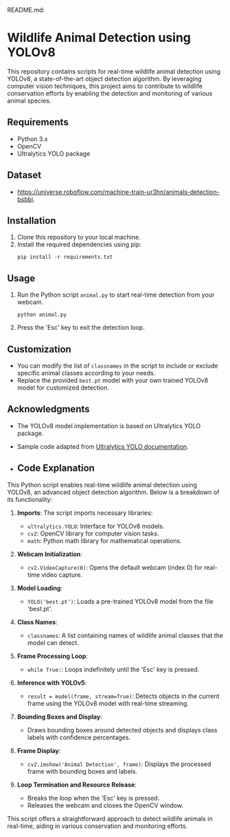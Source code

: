 README.md:

# Wildlife Animal Detection using YOLOv8

This repository contains scripts for real-time wildlife animal detection using YOLOv8, a state-of-the-art object detection algorithm. By leveraging computer vision techniques, this project aims to contribute to wildlife conservation efforts by enabling the detection and monitoring of various animal species.

## Requirements
- Python 3.x
- OpenCV
- Ultralytics YOLO package
  
## Dataset
- https://universe.roboflow.com/machine-train-ur3hn/animals-detection-bsbbi.

## Installation
1. Clone this repository to your local machine.
2. Install the required dependencies using pip:
    ```
    pip install -r requirements.txt
    ```

## Usage
1. Run the Python script `animal.py` to start real-time detection from your webcam.
    ```
    python animal.py
    ```
2. Press the 'Esc' key to exit the detection loop.

## Customization
- You can modify the list of `classnames` in the script to include or exclude specific animal classes according to your needs.
- Replace the provided `best.pt` model with your own trained YOLOv8 model for customized detection.

## Acknowledgments
- The YOLOv8 model implementation is based on Ultralytics YOLO package.
- Sample code adapted from [Ultralytics YOLO documentation](https://github.com/ultralytics/ultralytics).

- ## Code Explanation

This Python script enables real-time wildlife animal detection using YOLOv8, an advanced object detection algorithm. Below is a breakdown of its functionality:

1. **Imports**: The script imports necessary libraries:
   - `ultralytics.YOLO`: Interface for YOLOv8 models.
   - `cv2`: OpenCV library for computer vision tasks.
   - `math`: Python math library for mathematical operations.

2. **Webcam Initialization**: 
   - `cv2.VideoCapture(0)`: Opens the default webcam (index 0) for real-time video capture.

3. **Model Loading**:
   - `YOLO('best.pt')`: Loads a pre-trained YOLOv8 model from the file 'best.pt'.

4. **Class Names**: 
   - `classnames`: A list containing names of wildlife animal classes that the model can detect.

5. **Frame Processing Loop**:
   - `while True:`: Loops indefinitely until the 'Esc' key is pressed.

6. **Inference with YOLOv5**:
   - `result = model(frame, stream=True)`: Detects objects in the current frame using the YOLOv8 model with real-time streaming.

7. **Bounding Boxes and Display**:
   - Draws bounding boxes around detected objects and displays class labels with confidence percentages.

8. **Frame Display**:
   - `cv2.imshow('Animal Detection', frame)`: Displays the processed frame with bounding boxes and labels.

9. **Loop Termination and Resource Release**:
   - Breaks the loop when the 'Esc' key is pressed.
   - Releases the webcam and closes the OpenCV window.

This script offers a straightforward approach to detect wildlife animals in real-time, aiding in various conservation and monitoring efforts.

